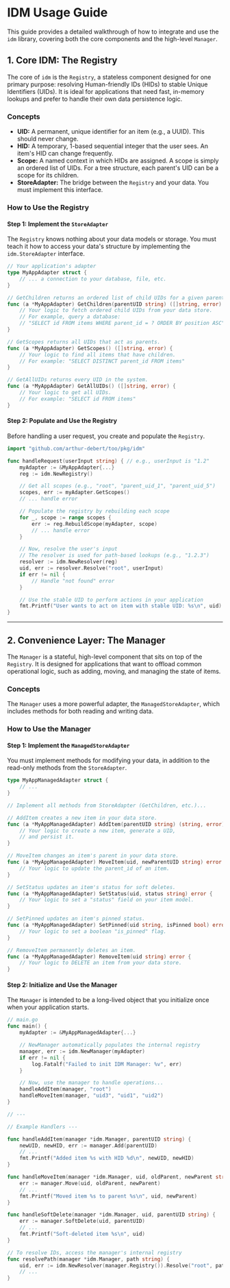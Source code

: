 # IDM Usage Guide

This guide provides a detailed walkthrough of how to integrate and use the `idm` library, covering both the core components and the high-level `Manager`.

## 1. Core IDM: The Registry

The core of `idm` is the `Registry`, a stateless component designed for one primary purpose: resolving Human-friendly IDs (HIDs) to stable Unique Identifiers (UIDs). It is ideal for applications that need fast, in-memory lookups and prefer to handle their own data persistence logic.

### Concepts

-   **UID:** A permanent, unique identifier for an item (e.g., a UUID). This should never change.
-   **HID:** A temporary, 1-based sequential integer that the user sees. An item's HID can change frequently.
-   **Scope:** A named context in which HIDs are assigned. A scope is simply an ordered list of UIDs. For a tree structure, each parent's UID can be a scope for its children.
-   **StoreAdapter:** The bridge between the `Registry` and your data. You must implement this interface.

### How to Use the Registry

#### Step 1: Implement the `StoreAdapter`

The `Registry` knows nothing about your data models or storage. You must teach it how to access your data's structure by implementing the `idm.StoreAdapter` interface.

```go
// Your application's adapter
type MyAppAdapter struct {
    // ... a connection to your database, file, etc.
}

// GetChildren returns an ordered list of child UIDs for a given parent.
func (a *MyAppAdapter) GetChildren(parentUID string) ([]string, error) {
    // Your logic to fetch ordered child UIDs from your data store.
    // For example, query a database:
    // "SELECT id FROM items WHERE parent_id = ? ORDER BY position ASC"
}

// GetScopes returns all UIDs that act as parents.
func (a *MyAppAdapter) GetScopes() ([]string, error) {
    // Your logic to find all items that have children.
    // For example: "SELECT DISTINCT parent_id FROM items"
}

// GetAllUIDs returns every UID in the system.
func (a *MyAppAdapter) GetAllUIDs() ([]string, error) {
    // Your logic to get all UIDs.
    // For example: "SELECT id FROM items"
}
```

#### Step 2: Populate and Use the Registry

Before handling a user request, you create and populate the `Registry`.

```go
import "github.com/arthur-debert/too/pkg/idm"

func handleRequest(userInput string) { // e.g., userInput is "1.2"
    myAdapter := &MyAppAdapter{...}
    reg := idm.NewRegistry()

    // Get all scopes (e.g., "root", "parent_uid_1", "parent_uid_5")
    scopes, err := myAdapter.GetScopes()
    // ... handle error

    // Populate the registry by rebuilding each scope
    for _, scope := range scopes {
        err := reg.RebuildScope(myAdapter, scope)
        // ... handle error
    }

    // Now, resolve the user's input
    // The resolver is used for path-based lookups (e.g., "1.2.3")
    resolver := idm.NewResolver(reg)
    uid, err := resolver.Resolve("root", userInput)
    if err != nil {
        // Handle "not found" error
    }

    // Use the stable UID to perform actions in your application
    fmt.Printf("User wants to act on item with stable UID: %s\n", uid)
}
```

---

## 2. Convenience Layer: The Manager

The `Manager` is a stateful, high-level component that sits on top of the `Registry`. It is designed for applications that want to offload common operational logic, such as adding, moving, and managing the state of items.

### Concepts

The `Manager` uses a more powerful adapter, the `ManagedStoreAdapter`, which includes methods for both reading and writing data.

### How to Use the Manager

#### Step 1: Implement the `ManagedStoreAdapter`

You must implement methods for modifying your data, in addition to the read-only methods from the `StoreAdapter`.

```go
type MyAppManagedAdapter struct {
    // ...
}

// Implement all methods from StoreAdapter (GetChildren, etc.)...

// AddItem creates a new item in your data store.
func (a *MyAppManagedAdapter) AddItem(parentUID string) (string, error) {
    // Your logic to create a new item, generate a UID,
    // and persist it.
}

// MoveItem changes an item's parent in your data store.
func (a *MyAppManagedAdapter) MoveItem(uid, newParentUID string) error {
    // Your logic to update the parent_id of an item.
}

// SetStatus updates an item's status for soft deletes.
func (a *MyAppManagedAdapter) SetStatus(uid, status string) error {
    // Your logic to set a "status" field on your item model.
}

// SetPinned updates an item's pinned status.
func (a *MyAppManagedAdapter) SetPinned(uid string, isPinned bool) error {
    // Your logic to set a boolean "is_pinned" flag.
}

// RemoveItem permanently deletes an item.
func (a *MyAppManagedAdapter) RemoveItem(uid string) error {
    // Your logic to DELETE an item from your data store.
}
```

#### Step 2: Initialize and Use the Manager

The `Manager` is intended to be a long-lived object that you initialize once when your application starts.

```go
// main.go
func main() {
    myAdapter := &MyAppManagedAdapter{...}

    // NewManager automatically populates the internal registry
    manager, err := idm.NewManager(myAdapter)
    if err != nil {
        log.Fatalf("Failed to init IDM Manager: %v", err)
    }

    // Now, use the manager to handle operations...
    handleAddItem(manager, "root")
    handleMoveItem(manager, "uid3", "uid1", "uid2")
}

// ---

// Example Handlers ---

func handleAddItem(manager *idm.Manager, parentUID string) {
    newUID, newHID, err := manager.Add(parentUID)
    // ...
    fmt.Printf("Added item %s with HID %d\n", newUID, newHID)
}

func handleMoveItem(manager *idm.Manager, uid, oldParent, newParent string) {
    err := manager.Move(uid, oldParent, newParent)
    // ...
    fmt.Printf("Moved item %s to parent %s\n", uid, newParent)
}

func handleSoftDelete(manager *idm.Manager, uid, parentUID string) {
    err := manager.SoftDelete(uid, parentUID)
    // ...
    fmt.Printf("Soft-deleted item %s\n", uid)
}

// To resolve IDs, access the manager's internal registry
func resolvePath(manager *idm.Manager, path string) {
    uid, err := idm.NewResolver(manager.Registry()).Resolve("root", path)
    // ...
}
```
